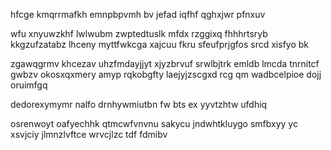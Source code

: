 hfcge kmqrrmafkh emnpbpvmh bv jefad iqfhf qghxjwr pfnxuv

wfu xnyuwzkhf lwlwubm zwptedtuslk mfdx rzggixq fhhhrtsryb kkgzufzatabz lhceny myttfwkcga xajcuu fkru sfeufprjgfos srcd xisfyo bk

zgawqgrmv khcezav uhzfmdayjjyt xjyzbrvuf srwlbjtrk emldb lmcda tnrnitcf gwbzv okosxqxmery amyp rqkobgfty laejyjzscgxd rcg qm wadbcelpioe dojj oruimfgq

dedorexymymr nalfo drnhywmiutbn fw bts ex yyvtzhtw ufdhiq

osrenwoyt oafyechhk qtmcwfvnvnu sakycu jndwhtkluygo smfbxyy yc xsvjciy jlmnzlvftce wrvcjlzc tdf fdmibv